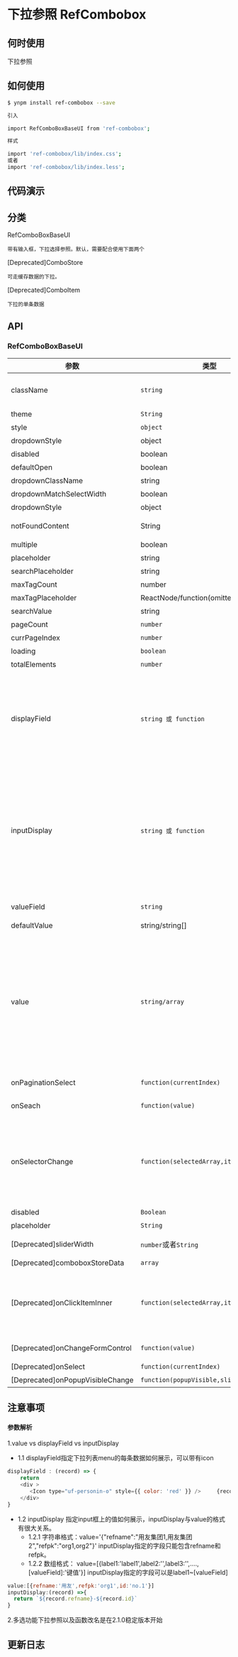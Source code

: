# 下拉参照 RefCombobox

## 何时使用

下拉参照

## 如何使用

```sh
$ ynpm install ref-combobox --save

引入

import RefComboBoxBaseUI from 'ref-combobox';

样式

import 'ref-combobox/lib/index.css';
或者
import 'ref-combobox/lib/index.less';

```

## 代码演示



## 分类

RefComboBoxBaseUI
    
    带有输入框，下拉选择参照。默认，需要配合使用下面两个

[Deprecated]ComboStore
    
    可走缓存数据的下拉。

[Deprecated]ComboItem
    
    下拉的单条数据

## API

### RefComboBoxBaseUI 

参数 | 类型 |默认值| 说明 | 必选
---|---|--- | --- | ---
 className |`string`|空 | 参照class样式，作用于整个参照的样式，默认为空。 'ref-walsin-modal'特殊样式| 否
 theme| `String` | 'ref-red' | 启用参照默认样式 | 否
 style| `object`|{} | 参照style样式|否
 dropdownStyle|object| - | 下拉菜单的样式|否
 disabled |  boolean | false |是否禁用 |否 |
 defaultOpen | boolean | -| 默认是否打开 | 否 |
 dropdownClassName | string | - |下拉菜单的 className 属性 | 否 |
dropdownMatchSelectWidth |boolean | true | 下拉菜单和选择器同宽 | 否 |
dropdownStyle | object | - |下拉菜单的样式 | 否 |
notFoundContent |  String | '无匹配结果' |设定搜索不到数据显示的内容 |否 |
multiple |  boolean | false | 支持多选|否 |
placeholder |  string | - | 选择框默认文字 |否 |
searchPlaceholder | string | - |  搜索框默认文字 | 否 |
maxTagCount | number | - |否 最多显示的tag数 |  |
maxTagPlaceholder | ReactNode/function(omittedValues) | - | 隐藏 tag 时显示的内容 | 否 |
searchValue | string | - |搜索框值 | 否 |
pageCount | `number` | 10 | 总页数 | 否
currPageIndex| `number` | 0 | 当前页码 | 否
loading | `boolean` | -- | 是否展示加载 | 否
totalElements | `number` | 0 | 总条数 | 否
displayField |<code>string 或 function</code> | '{refname}' |下拉显示的内容的格式；<br/>当为字符串时则会根据`{}`包裹的增则匹配替换。<br/>如：`{refname}`<br/>当为函数时则需自定义返回内容，参数为storeData中的数据项。<br/>如：<br/>displayField: (record)=>  ${record.refname}-${record.refname}| 否 | 
inputDisplay |<code>string 或 function</code>|'{refname}' |input中显示的内容的格式<br/>当为字符串时则会根据`{}`包裹的增则匹配替换。<br/>如：`{refname}`<br/>当为函数时则需自定义返回内容，参数有两种：1：来源于value或者defaultValue；2：下拉选中storeData的数据项 <br/>如：<br/>displayField: (record)=>  ${record.refname}-${record.refname}。注意inputDisplay有字段限制| 否 |
valueField |``string``|'refpk' |待提交的value的键。指定storeData数据项的键。要求具有唯一性| 否
| defaultValue | string/string\[] | - | 指定默认选中的条目。格式同value |否 |
value| `string/array`|-|指定当前选中的条目。可以是字符串格式或者数组格式。（一）字符串格式：其格式必须满足'{"refname":"","refpk":""}',refname是展示input框上的内容，格式自定义，多选以逗号隔开；refpk对应的是refname每项的键值，这个值要与valueField指定的值一样，此时使用inputDisplay注意，有字段限制。（二）数组格式：[{value:'',label:'',refname:''...}]，必须含有valueField指定的字段，展示按照inputField | string或者[] | - |
onPaginationSelect| `function(currentIndex)` | - | 翻页回调，返回当前页面。替换之前的onChangeFormControlt| 否
onSeach| `function(value)` | - | 搜索框输入值回调，value是输入内容 。替换之前的onForm| 否
onSelectorChange | `function(selectedArray,item,status)`| -- |当input框值发生改变会回调此函数。status：选中还是删除该节点，id：valueField指定的字段值，item：该条完整数据，selectedArray：当前选中的全部数据。触发的情形：1.清空操作，返回参数（false,null,null,[]）;2.单选或者多选下拉选中数据；3.多选下删除单个数据；4.多选下delete删除数据| 否
disabled| `Boolean` | false | 是否禁用下拉参照 | 否
placeholder| `String` | '' | placeholder | 否
[Deprecated]sliderWidth|`number`或者`String`|  下拉菜单的宽度|否
[Deprecated]comboboxStoreData| `array` | [] | 下拉参照要展示dom集合，搭配<ComboItem>使用 | 否
[Deprecated]onClickItemInner | `function(selectedArray,item, status)`| -- | 下拉选中，返回缓存的数据对应的数据。在没有传storeData情形下，不能返回完整数据，只能返回数据键值，展示值和event。id是键，item完整数据，status是选中还是删除，selectedArray是当前选中全部数据| 否
[Deprecated]onChangeFormControl| `function(value)` | - | 输入框输入值回调，value是输入内容或者清空回调 | 否
[Deprecated]onSelect| `function(currentIndex)` | - | 翻页回调，返回跳转页面| 否
[Deprecated]onPopupVisibleChange| `function(popupVisible,sliderSearchVal)` | -| 下拉面板状态改变时回调函数| 否

## 注意事项

#### 参数解析
1.value vs displayField vs inputDisplay

- 1.1 displayField指定下拉列表menu的每条数据如何展示，可以带有icon
```js
displayField : (record) => {
    return 
    <div > 
       <Icon type="uf-personin-o" style={{ color: 'red' }} />     {record.refname}-{record.refcode}-{record.type}
    </div>
}
```

- 1.2 inputDisplay 指定input框上的值如何展示，inputDisplay与value的格式有很大关系。
   -  1.2.1 字符串格式：value='{"refname":"用友集团1,用友集团2","refpk":"org1,org2"}'
     inputDisplay指定的字段只能包含refname和refpk。
   - 1.2.2 数组格式： value=[{label1:'label1',label2:'',label3:'',....,[valueField]:'键值'}]
      inputDisplay指定的字段可以是label1~[valueField]

```js
value:[{refname:'用友',refpk:'org1',id:'no.1'}]
inputDisplay:(record) =>{
  return `${record.refname}-${record.id}`
}

```

2.多选功能下拉参照以及函数改名是在2.1.0稳定版本开始


## 更新日志